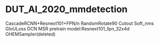 # DUT_AI_2020_mmdetection
CascadeRCNN+Resnext101+FPN/n
RandomRotate90
Cutout
Soft_nms
GIoULoss
DCN
MSR
pretrain model:Resnext101_fpn_32x4d
OHEMSampler(deleted)
